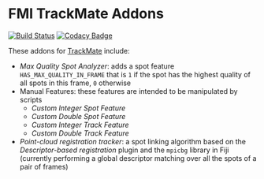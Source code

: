 # FMI TrackMate Addons

[![Build Status](https://travis-ci.org/fmi-faim/fmi-trackmate-addons.svg?branch=master)](https://travis-ci.org/fmi-faim/fmi-trackmate-addons)
[![Codacy Badge](https://api.codacy.com/project/badge/Grade/fb6f52f7465f4394b4128c8f1fb4f0d3)](https://www.codacy.com/app/imagejan/fmi-trackmate-addons?utm_source=github.com&amp;utm_medium=referral&amp;utm_content=fmi-faim/fmi-trackmate-addons&amp;utm_campaign=Badge_Grade)

These addons for [TrackMate](https://imagej.net/TrackMate) include:

* *Max Quality Spot Analyzer*: adds a spot feature `HAS_MAX_QUALITY_IN_FRAME` that is `1` if the spot has the highest quality of all spots in this frame, `0` otherwise
* Manual Features: these features are intended to be manipulated by scripts
  * *Custom Integer Spot Feature*
  * *Custom Double Spot Feature*
  * *Custom Integer Track Feature*
  * *Custom Double Track Feature*
* *Point-cloud registration tracker*: a spot linking algorithm based on the *Descriptor-based registration* plugin and the `mpicbg` library in Fiji (currently performing a global descriptor matching over all the spots of a pair of frames)
